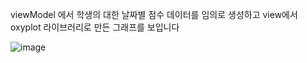 viewModel 에서 학생의 대한 날짜별 점수 데이터를 임의로 생성하고 view에서 oxyplot 라이브러리로 만든 그래프를 보입니다

![image](https://github.com/user-attachments/assets/5734d90a-b468-4c40-8faf-cba59515015a)
